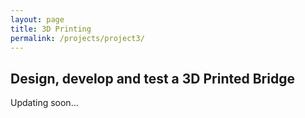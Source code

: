 ```yaml
---
layout: page
title: 3D Printing 
permalink: /projects/project3/
---
```


## Design, develop and test a 3D Printed Bridge

Updating soon...